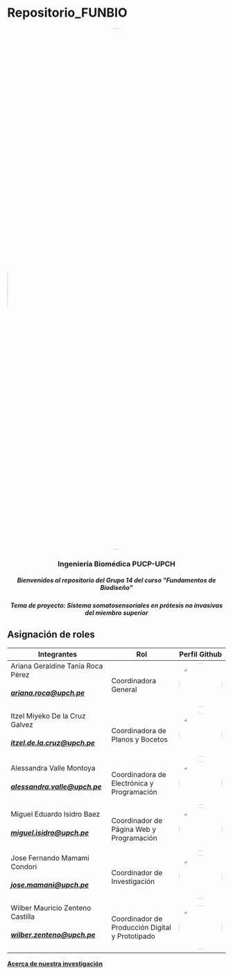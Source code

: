 # Repositorio_FUNBIO
<image align="center;" width="1200px;" style="border-radius: 90%;" src ="Imágenes/imagen_read.png">

</p>
  <h3 align="center">
Ingeniería Biomédica PUCP-UPCH
  </h3>
  <h5 align="center">
     Bienvenidos al repositorio del Grupo 14 del curso "Fundamentos de Biodiseño"
  </h5>
</p>


</p>
  <h5 align="center">
    Tema de proyecto: Sistema somatosensoriales en prótesis no invasivas del miembro superior
  </h5>
  
</p>
 
## Asignación de roles
| Integrantes | Rol | Perfil Github |
| ------------- | ------------- |------------- |
| Ariana Geraldine Tania Roca Pérez        <h5>ariana.roca@upch.pe <h5/>|Coordinadora General  |<a href="https://github.com/ArianaRoca"> <image align="center;" style="border-radius: 50%;" width="100px;" src ="https://avatars.githubusercontent.com/u/143196783?v=4"> |
| Itzel Miyeko De la Cruz Galvez           <h5>itzel.de.la.cruz@upch.pe <h5/> |  Coordinadora de Planos y Bocetos   |<a href="https://github.com/Itzmiyeko"> <image align="center;" style="border-radius: 50%;" width="100px;" src ="https://avatars.githubusercontent.com/u/143201186?v=4">  |
| Alessandra Valle Montoya                 <h5>alessandra.valle@upch.pe <h5/>|  Coordinadora de Electrónica y Programación  |<a href="https://github.com/AleValleM"> <image align="center;" style="border-radius: 50%;" width="100px;" src ="https://avatars.githubusercontent.com/u/143018589?v=4">   |
| Miguel Eduardo Isidro Baez              <h5> miguel.isidro@upch.pe <h5/>|  Coordinador de Página Web y Programación   |<a href="https://github.com/miguel-isidro05"> <image align="center;" style="border-radius: 50%;" width="100px;" src ="https://avatars.githubusercontent.com/u/143018639?s=96&v=4">  |
| Jose Fernando Mamami Condori            <h5> jose.mamani@upch.pe <h5/>|  Coordinador de Investigación   |<a href="https://github.com/Fernando968"> <image align="center;" style="border-radius: 50%;" width="100px;" src ="https://avatars.githubusercontent.com/u/84026167?v=4">   |
| Wilber Mauricio Zenteno Castilla        <h5> wilber.zenteno@upch.pe <h5/>|  Coordinador de Producción Digital y Prototipado   |<a href="https://github.com/Mauricioz2111"> <image align="center;" style="border-radius: 50%;" width="100px;" src ="https://avatars.githubusercontent.com/u/143200892?v=4">   |

[**Acerca de nuestra investigación**](https://github.com/miguel-isidro05/Repositorio_FUNBIO/tree/main/Entregable%20de%20la%20semana)<br>

